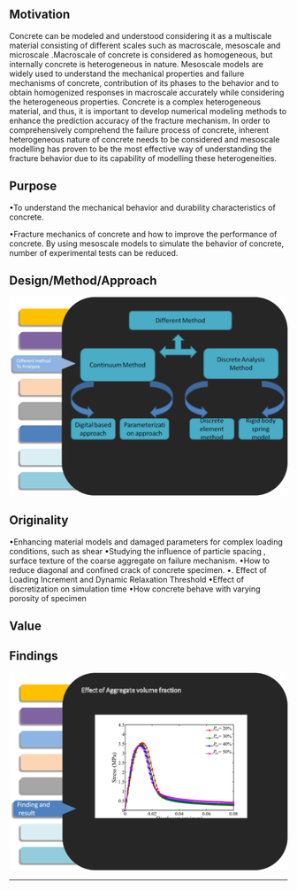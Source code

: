 ## Motivation
Concrete can be modeled and understood considering it as a multiscale material consisting of different scales such as macroscale, mesoscale and microscale .Macroscale of concrete is considered as homogeneous, but internally concrete is heterogeneous in nature. Mesoscale models are widely used to understand the mechanical properties and failure mechanisms of concrete, contribution of its phases to the behavior and to obtain homogenized responses in macroscale accurately while considering the heterogeneous properties. Concrete is a complex heterogeneous material, and thus, it is important to develop numerical modeling methods to enhance the prediction accuracy of the fracture mechanism. In order to comprehensively comprehend the failure process of concrete, inherent heterogeneous nature of concrete needs to be considered and mesoscale modelling has proven to be the most effective way of understanding the fracture behavior due to its capability of modelling these heterogeneities.
## Purpose
•To understand the mechanical behavior and durability characteristics of concrete.

•Fracture mechanics of concrete and how to improve the performance of concrete. By using mesoscale models to simulate the behavior of concrete, number of experimental tests can be reduced.
## Design/Method/Approach
![](attachments/Pasted%20image%2020240327125939.png)
## Originality
•Enhancing material models and damaged parameters for complex loading conditions, such as shear
•Studying the influence of particle spacing , surface texture of the coarse aggregate on failure mechanism.
•How to reduce diagonal and confined crack of concrete specimen.
•. Effect of Loading Increment and Dynamic Relaxation Threshold
•Effect of discretization on simulation time
•How concrete behave with varying porosity of specimen

## Value

## Findings
![](attachments/Pasted%20image%2020240327130105.png)

----

